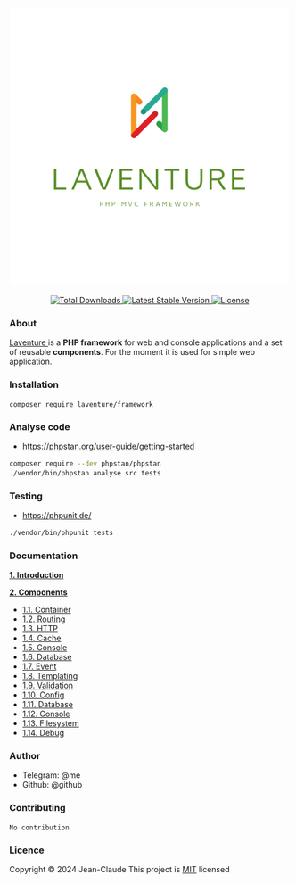 <p align="center">
<a href="https://laventure.ru" target="_blank">
 <img src="./docs/logo/laventure.png" width="500">
</a>
</p>

<p align="center">
<a href="https://packagist.org/packages/laventure/framework">
  <img src="https://img.shields.io/packagist/dt/laventure/framework" alt="Total Downloads">
</a>
<a href="https://packagist.org/packages/laventure/framework">
  <img src="https://img.shields.io/packagist/v/laventure/framework" alt="Latest Stable Version">
</a>
<a href="https://packagist.org/packages/laventure/framework">
    <img src="https://img.shields.io/packagist/l/laventure/framework" alt="License">
</a>
</p>

### About
[Laventure ]() is a **PHP framework** for web and console applications and a set of reusable **components**.
For the moment it is used for simple web application.



### Installation
```
composer require laventure/framework
```


### Analyse code
- https://phpstan.org/user-guide/getting-started
```bash 
composer require --dev phpstan/phpstan
./vendor/bin/phpstan analyse src tests
```


### Testing
- https://phpunit.de/
```bash
./vendor/bin/phpunit tests
```



### Documentation 

**[1. Introduction](docs/introduction)**

**[2. Components](docs/components)**
* [1.1. Container](docs/components/container)
* [1.2. Routing](docs/components/routing)
* [1.3. HTTP](docs/components/http)
* [1.4. Cache](docs/components/cache)
* [1.5. Console](docs/components/console)
* [1.6. Database](docs/components/database)
* [1.7. Event](docs/components/event)
* [1.8. Templating](docs/components/templating)
* [1.9. Validation](docs/components/validation)
* [1.10. Config](docs/components/config)
* [1.11. Database](docs/components/database)
* [1.12. Console](docs/components/console)
* [1.13. Filesystem](docs/components/filesystem)
* [1.14. Debug](docs/components/debug)



### Author
- Telegram: @me
- Github: @github

### Contributing
```
No contribution
```


### Licence
Copyright &copy; 2024 Jean-Claude
This project is [MIT](LICENSE) licensed








